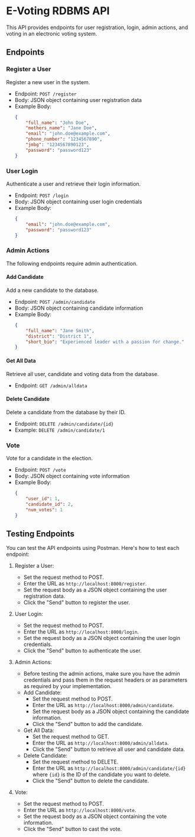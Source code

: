 # E-Voting RDBMS API

This API provides endpoints for user registration, login, admin actions, and voting in an electronic voting system.

## Endpoints

### Register a User

Register a new user in the system.

- Endpoint: `POST /register`
- Body: JSON object containing user registration data
- Example Body:
    ```json
    {
        "full_name": "John Doe",
        "mothers_name": "Jane Doe",
        "email": "john.doe@example.com",
        "phone_number": "1234567890",
        "jmbg": "1234567890123",
        "password": "password123"
    }
    ```

### User Login

Authenticate a user and retrieve their login information.

- Endpoint: `POST /login`
- Body: JSON object containing user login credentials
- Example Body:
    ```json
    {
        "email": "john.doe@example.com",
        "password": "password123"
    }
    ```

### Admin Actions

The following endpoints require admin authentication.

#### Add Candidate

Add a new candidate to the database.

- Endpoint: `POST /admin/candidate`
- Body: JSON object containing candidate information
- Example Body:
    ```json
    {
        "full_name": "Jane Smith",
        "district": "District 1",
        "short_bio": "Experienced leader with a passion for change."
    }
    ```

#### Get All Data

Retrieve all user, candidate and voting data from the database.

- Endpoint: `GET /admin/alldata`

#### Delete Candidate

Delete a candidate from the database by their ID.

- Endpoint: `DELETE /admin/candidate/{id}`
- Example: `DELETE /admin/candidate/1`

### Vote

Vote for a candidate in the election.

- Endpoint: `POST /vote`
- Body: JSON object containing vote information
- Example Body:
    ```json
    {
        "user_id": 1,
        "candidate_id": 2,
        "num_votes": 1
    }
    ```

## Testing Endpoints

You can test the API endpoints using Postman. Here's how to test each endpoint:

1. Register a User:
   - Set the request method to POST.
   - Enter the URL as `http://localhost:8000/register`.
   - Set the request body as a JSON object containing the user registration data.
   - Click the "Send" button to register the user.

2. User Login:
   - Set the request method to POST.
   - Enter the URL as `http://localhost:8000/login`.
   - Set the request body as a JSON object containing the user login credentials.
   - Click the "Send" button to authenticate the user.

3. Admin Actions:
   - Before testing the admin actions, make sure you have the admin credentials and pass them in the request headers or as parameters as required by your implementation.
   - Add Candidate:
     - Set the request method to POST.
     - Enter the URL as `http://localhost:8000/admin/candidate`.
     - Set the request body as a JSON object containing the candidate information.
     - Click the "Send" button to add the candidate.
   - Get All Data:
     - Set the request method to GET.
     - Enter the URL as `http://localhost:8000/admin/alldata`.
     - Click the "Send" button to retrieve all user and candidate data.
   - Delete Candidate:
     - Set the request method to DELETE.
     - Enter the URL as `http://localhost:8000/admin/candidate/{id}` where `{id}` is the ID of the candidate you want to delete.
     - Click the "Send" button to delete the candidate.

4. Vote:
   - Set the request method to POST.
   - Enter the URL as `http://localhost:8000/vote`.
   - Set the request body as a JSON object containing the vote information.
   - Click the "Send" button to cast the vote.


